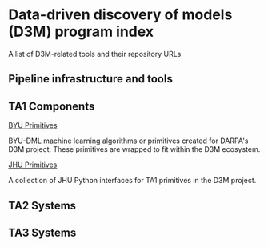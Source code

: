 # Data-driven discovery of models (D3M) program index
A list of D3M-related tools and their repository URLs

## Pipeline infrastructure and tools
## TA1 Components

[BYU Primitives](https://github.com/byu-dml/d3m-primitives)

BYU-DML machine learning algorithms or primitives created for DARPA's D3M project. These primitives are wrapped to fit within the D3M ecosystem.

[JHU Primitives](https://github.com/neurodata/primitives-interfaces)

A collection of JHU Python interfaces for TA1 primitives in the D3M project.

## TA2 Systems
## TA3 Systems



